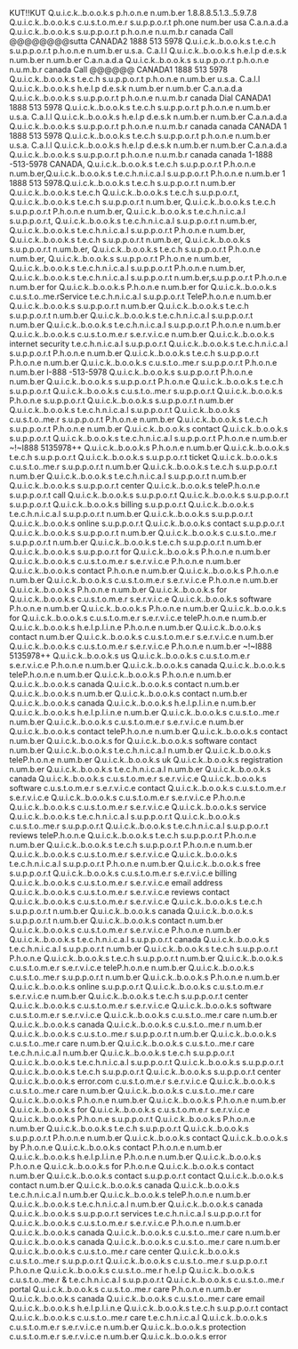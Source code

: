 KUT!!KUT Q.u.i.c.k..b.o.o.k.s p.h.o.n.e n.um.b.er 1.8.8.8.5.1.3..5.9.7.8 Q.u.i.c.k..b.o.o.k.s  c.u.s.t.o.m.e.r s.u.p.p.o.r.t ph.one num.ber usa
C.a.n.a.d.a Q.u.i.c.k..b.o.o.k.s s.u.p.p.o.r.t p.h.o.n.e n.u.m.b.r canada Call @@@@@@@@sutta CANADA2 1888 513 5978 Q.u.i.c.k..b.o.o.k.s t.e.c.h s.u.p.p.o.r.t p.h.o.n.e n.um.b.er u.s.a. C.a.l.l Q.u.i.c.k..b.o.o.k.s h.e.l.p d.e.s.k n.um.b.er n.um.b.er C.a.n.a.d.a Q.u.i.c.k..b.o.o.k.s s.u.p.p.o.r.t p.h.o.n.e n.u.m.b.r canada Call @@@@@@ CANADA1 1888 513 5978 Q.u.i.c.k..b.o.o.k.s t.e.c.h s.u.p.p.o.r.t p.h.o.n.e n.um.b.er u.s.a. C.a.l.l Q.u.i.c.k..b.o.o.k.s h.e.l.p d.e.s.k n.um.b.er n.um.b.er C.a.n.a.d.a Q.u.i.c.k..b.o.o.k.s s.u.p.p.o.r.t p.h.o.n.e n.u.m.b.r canada Dial CANADA1 1888 513 5978 Q.u.i.c.k..b.o.o.k.s t.e.c.h s.u.p.p.o.r.t p.h.o.n.e n.um.b.er u.s.a. C.a.l.l Q.u.i.c.k..b.o.o.k.s h.e.l.p d.e.s.k n.um.b.er n.um.b.er C.a.n.a.d.a Q.u.i.c.k..b.o.o.k.s s.u.p.p.o.r.t p.h.o.n.e n.u.m.b.r canada canada CANADA 1 1888 513 5978 Q.u.i.c.k..b.o.o.k.s t.e.c.h s.u.p.p.o.r.t p.h.o.n.e n.um.b.er u.s.a. C.a.l.l Q.u.i.c.k..b.o.o.k.s h.e.l.p d.e.s.k n.um.b.er n.um.b.er C.a.n.a.d.a Q.u.i.c.k..b.o.o.k.s s.u.p.p.o.r.t p.h.o.n.e n.u.m.b.r canada canada 1-1888 -513-5978 CANADA, Q.u.i.c.k..b.o.o.k.s t.e.c.h s.u.p.p.o.r.t P.h.o.n.e n.um.b.er,Q.u.i.c.k..b.o.o.k.s t.e.c.h.n.i.c.a.l s.u.p.p.o.r.t P.h.o.n.e n.um.b.er 1 1888 513 5978.Q.u.i.c.k..b.o.o.k.s t.e.c.h s.u.p.p.o.r.t n.um.b.er Q.u.i.c.k..b.o.o.k.s t.e.c.h Q.u.i.c.k..b.o.o.k.s t.e.c.h s.u.p.p.o.r.t, Q.u.i.c.k..b.o.o.k.s t.e.c.h s.u.p.p.o.r.t n.um.b.er, Q.u.i.c.k..b.o.o.k.s t.e.c.h s.u.p.p.o.r.t P.h.o.n.e n.um.b.er, Q.u.i.c.k..b.o.o.k.s t.e.c.h.n.i.c.a.l s.u.p.p.o.r.t, Q.u.i.c.k..b.o.o.k.s t.e.c.h.n.i.c.a.l s.u.p.p.o.r.t n.um.b.er, Q.u.i.c.k..b.o.o.k.s t.e.c.h.n.i.c.a.l s.u.p.p.o.r.t P.h.o.n.e n.um.b.er, Q.u.i.c.k..b.o.o.k.s t.e.c.h s.u.p.p.o.r.t n.um.b.er, Q.u.i.c.k..b.o.o.k.s s.u.p.p.o.r.t n.um.b.er, Q.u.i.c.k..b.o.o.k.s t.e.c.h s.u.p.p.o.r.t P.h.o.n.e n.um.b.er, Q.u.i.c.k..b.o.o.k.s s.u.p.p.o.r.t P.h.o.n.e n.um.b.er, Q.u.i.c.k..b.o.o.k.s t.e.c.h.n.i.c.a.l s.u.p.p.o.r.t P.h.o.n.e n.um.b.er, Q.u.i.c.k..b.o.o.k.s t.e.c.h.n.i.c.a.l s.u.p.p.o.r.t n.um.b.er,s.u.p.p.o.r.t P.h.o.n.e n.um.b.er for Q.u.i.c.k..b.o.o.k.s P.h.o.n.e n.um.b.er for Q.u.i.c.k..b.o.o.k.s c.u.s.t.o..me.rService t.e.c.h.n.i.c.a.l s.u.p.p.o.r.t TeleP.h.o.n.e n.um.b.er Q.u.i.c.k..b.o.o.k.s s.u.p.p.o.r.t n.um.b.er Q.u.i.c.k..b.o.o.k.s t.e.c.h s.u.p.p.o.r.t n.um.b.er Q.u.i.c.k..b.o.o.k.s t.e.c.h.n.i.c.a.l s.u.p.p.o.r.t n.um.b.er Q.u.i.c.k..b.o.o.k.s t.e.c.h.n.i.c.a.l s.u.p.p.o.r.t P.h.o.n.e n.um.b.er Q.u.i.c.k..b.o.o.k.s c.u.s.t.o.m.e.r s.e.r.v.i.c.e n.um.b.er Q.u.i.c.k..b.o.o.k.s internet security t.e.c.h.n.i.c.a.l s.u.p.p.o.r.t Q.u.i.c.k..b.o.o.k.s t.e.c.h.n.i.c.a.l s.u.p.p.o.r.t P.h.o.n.e n.um.b.er Q.u.i.c.k..b.o.o.k.s t.e.c.h s.u.p.p.o.r.t P.h.o.n.e n.um.b.er Q.u.i.c.k..b.o.o.k.s c.u.s.t.o..me.r s.u.p.p.o.r.t P.h.o.n.e n.um.b.er I-888 -513-5978 Q.u.i.c.k..b.o.o.k.s s.u.p.p.o.r.t P.h.o.n.e n.um.b.er Q.u.i.c.k..b.o.o.k.s s.u.p.p.o.r.t P.h.o.n.e Q.u.i.c.k..b.o.o.k.s t.e.c.h s.u.p.p.o.r.t Q.u.i.c.k..b.o.o.k.s c.u.s.t.o..me.r s.u.p.p.o.r.t Q.u.i.c.k..b.o.o.k.s P.h.o.n.e s.u.p.p.o.r.t Q.u.i.c.k..b.o.o.k.s s.u.p.p.o.r.t n.um.b.er Q.u.i.c.k..b.o.o.k.s t.e.c.h.n.i.c.a.l s.u.p.p.o.r.t Q.u.i.c.k..b.o.o.k.s c.u.s.t.o..me.r s.u.p.p.o.r.t P.h.o.n.e n.um.b.er Q.u.i.c.k..b.o.o.k.s t.e.c.h s.u.p.p.o.r.t P.h.o.n.e n.um.b.er Q.u.i.c.k..b.o.o.k.s contact Q.u.i.c.k..b.o.o.k.s s.u.p.p.o.r.t Q.u.i.c.k..b.o.o.k.s t.e.c.h.n.i.c.a.l s.u.p.p.o.r.t P.h.o.n.e n.um.b.er ~!~I888 5135978++ Q.u.i.c.k..b.o.o.k.s P.h.o.n.e n.um.b.er Q.u.i.c.k..b.o.o.k.s t.e.c.h s.u.p.p.o.r.t Q.u.i.c.k..b.o.o.k.s s.u.p.p.o.r.t ticket Q.u.i.c.k..b.o.o.k.s c.u.s.t.o..me.r s.u.p.p.o.r.t n.um.b.er Q.u.i.c.k..b.o.o.k.s t.e.c.h s.u.p.p.o.r.t n.um.b.er Q.u.i.c.k..b.o.o.k.s t.e.c.h.n.i.c.a.l s.u.p.p.o.r.t n.um.b.er Q.u.i.c.k..b.o.o.k.s s.u.p.p.o.r.t center Q.u.i.c.k..b.o.o.k.s teleP.h.o.n.e s.u.p.p.o.r.t call Q.u.i.c.k..b.o.o.k.s s.u.p.p.o.r.t Q.u.i.c.k..b.o.o.k.s s.u.p.p.o.r.t s.u.p.p.o.r.t Q.u.i.c.k..b.o.o.k.s billing s.u.p.p.o.r.t Q.u.i.c.k..b.o.o.k.s t.e.c.h.n.i.c.a.l s.u.p.p.o.r.t n.um.b.er Q.u.i.c.k..b.o.o.k.s s.u.p.p.o.r.t Q.u.i.c.k..b.o.o.k.s online s.u.p.p.o.r.t Q.u.i.c.k..b.o.o.k.s contact s.u.p.p.o.r.t Q.u.i.c.k..b.o.o.k.s s.u.p.p.o.r.t n.um.b.er Q.u.i.c.k..b.o.o.k.s c.u.s.t.o..me.r s.u.p.p.o.r.t n.um.b.er Q.u.i.c.k..b.o.o.k.s t.e.c.h s.u.p.p.o.r.t n.um.b.er Q.u.i.c.k..b.o.o.k.s s.u.p.p.o.r.t for Q.u.i.c.k..b.o.o.k.s P.h.o.n.e n.um.b.er Q.u.i.c.k..b.o.o.k.s c.u.s.t.o.m.e.r s.e.r.v.i.c.e P.h.o.n.e n.um.b.er Q.u.i.c.k..b.o.o.k.s contact P.h.o.n.e n.um.b.er Q.u.i.c.k..b.o.o.k.s P.h.o.n.e n.um.b.er Q.u.i.c.k..b.o.o.k.s c.u.s.t.o.m.e.r s.e.r.v.i.c.e P.h.o.n.e n.um.b.er Q.u.i.c.k..b.o.o.k.s P.h.o.n.e n.um.b.er Q.u.i.c.k..b.o.o.k.s for Q.u.i.c.k..b.o.o.k.s c.u.s.t.o.m.e.r s.e.r.v.i.c.e Q.u.i.c.k..b.o.o.k.s software P.h.o.n.e n.um.b.er Q.u.i.c.k..b.o.o.k.s P.h.o.n.e n.um.b.er Q.u.i.c.k..b.o.o.k.s for Q.u.i.c.k..b.o.o.k.s c.u.s.t.o.m.e.r s.e.r.v.i.c.e teleP.h.o.n.e n.um.b.er Q.u.i.c.k..b.o.o.k.s h.e.l.p.l.i.n.e P.h.o.n.e n.um.b.er Q.u.i.c.k..b.o.o.k.s contact n.um.b.er Q.u.i.c.k..b.o.o.k.s c.u.s.t.o.m.e.r s.e.r.v.i.c.e n.um.b.er Q.u.i.c.k..b.o.o.k.s c.u.s.t.o.m.e.r s.e.r.v.i.c.e P.h.o.n.e n.um.b.er ~!~I888 5135978++ Q.u.i.c.k..b.o.o.k.s us Q.u.i.c.k..b.o.o.k.s c.u.s.t.o.m.e.r s.e.r.v.i.c.e P.h.o.n.e n.um.b.er Q.u.i.c.k..b.o.o.k.s canada Q.u.i.c.k..b.o.o.k.s teleP.h.o.n.e n.um.b.er Q.u.i.c.k..b.o.o.k.s P.h.o.n.e n.um.b.er Q.u.i.c.k..b.o.o.k.s canada Q.u.i.c.k..b.o.o.k.s contact n.um.b.er Q.u.i.c.k..b.o.o.k.s n.um.b.er Q.u.i.c.k..b.o.o.k.s contact n.um.b.er Q.u.i.c.k..b.o.o.k.s canada Q.u.i.c.k..b.o.o.k.s h.e.l.p.l.i.n.e n.um.b.er Q.u.i.c.k..b.o.o.k.s h.e.l.p.l.i.n.e n.um.b.er Q.u.i.c.k..b.o.o.k.s c.u.s.t.o..me.r n.um.b.er Q.u.i.c.k..b.o.o.k.s c.u.s.t.o.m.e.r s.e.r.v.i.c.e n.um.b.er Q.u.i.c.k..b.o.o.k.s contact teleP.h.o.n.e n.um.b.er   Q.u.i.c.k..b.o.o.k.s contact n.um.b.er Q.u.i.c.k..b.o.o.k.s for Q.u.i.c.k..b.o.o.k.s software contact n.um.b.er Q.u.i.c.k..b.o.o.k.s t.e.c.h.n.i.c.a.l n.um.b.er Q.u.i.c.k..b.o.o.k.s teleP.h.o.n.e n.um.b.er Q.u.i.c.k..b.o.o.k.s uk Q.u.i.c.k..b.o.o.k.s registration n.um.b.er Q.u.i.c.k..b.o.o.k.s t.e.c.h.n.i.c.a.l n.um.b.er Q.u.i.c.k..b.o.o.k.s canada Q.u.i.c.k..b.o.o.k.s c.u.s.t.o.m.e.r s.e.r.v.i.c.e Q.u.i.c.k..b.o.o.k.s software c.u.s.t.o.m.e.r s.e.r.v.i.c.e contact Q.u.i.c.k..b.o.o.k.s c.u.s.t.o.m.e.r s.e.r.v.i.c.e Q.u.i.c.k..b.o.o.k.s c.u.s.t.o.m.e.r s.e.r.v.i.c.e P.h.o.n.e Q.u.i.c.k..b.o.o.k.s c.u.s.t.o.m.e.r s.e.r.v.i.c.e Q.u.i.c.k..b.o.o.k.s service Q.u.i.c.k..b.o.o.k.s t.e.c.h.n.i.c.a.l s.u.p.p.o.r.t Q.u.i.c.k..b.o.o.k.s c.u.s.t.o..me.r s.u.p.p.o.r.t Q.u.i.c.k..b.o.o.k.s t.e.c.h.n.i.c.a.l s.u.p.p.o.r.t reviews teleP.h.o.n.e Q.u.i.c.k..b.o.o.k.s t.e.c.h s.u.p.p.o.r.t P.h.o.n.e n.um.b.er Q.u.i.c.k..b.o.o.k.s t.e.c.h s.u.p.p.o.r.t P.h.o.n.e n.um.b.er Q.u.i.c.k..b.o.o.k.s c.u.s.t.o.m.e.r s.e.r.v.i.c.e Q.u.i.c.k..b.o.o.k.s t.e.c.h.n.i.c.a.l s.u.p.p.o.r.t P.h.o.n.e n.um.b.er Q.u.i.c.k..b.o.o.k.s free s.u.p.p.o.r.t Q.u.i.c.k..b.o.o.k.s c.u.s.t.o.m.e.r s.e.r.v.i.c.e billing Q.u.i.c.k..b.o.o.k.s c.u.s.t.o.m.e.r s.e.r.v.i.c.e email address Q.u.i.c.k..b.o.o.k.s c.u.s.t.o.m.e.r s.e.r.v.i.c.e reviews contact Q.u.i.c.k..b.o.o.k.s c.u.s.t.o.m.e.r s.e.r.v.i.c.e Q.u.i.c.k..b.o.o.k.s t.e.c.h s.u.p.p.o.r.t n.um.b.er Q.u.i.c.k..b.o.o.k.s canada Q.u.i.c.k..b.o.o.k.s s.u.p.p.o.r.t n.um.b.er Q.u.i.c.k..b.o.o.k.s contact n.um.b.er Q.u.i.c.k..b.o.o.k.s c.u.s.t.o.m.e.r s.e.r.v.i.c.e P.h.o.n.e n.um.b.er Q.u.i.c.k..b.o.o.k.s t.e.c.h.n.i.c.a.l s.u.p.p.o.r.t canada Q.u.i.c.k..b.o.o.k.s t.e.c.h.n.i.c.a.l s.u.p.p.o.r.t n.um.b.er Q.u.i.c.k..b.o.o.k.s t.e.c.h s.u.p.p.o.r.t P.h.o.n.e Q.u.i.c.k..b.o.o.k.s t.e.c.h s.u.p.p.o.r.t n.um.b.er Q.u.i.c.k..b.o.o.k.s c.u.s.t.o.m.e.r s.e.r.v.i.c.e teleP.h.o.n.e n.um.b.er Q.u.i.c.k..b.o.o.k.s c.u.s.t.o..me.r s.u.p.p.o.r.t n.um.b.er Q.u.i.c.k..b.o.o.k.s P.h.o.n.e n.um.b.er Q.u.i.c.k..b.o.o.k.s online s.u.p.p.o.r.t Q.u.i.c.k..b.o.o.k.s c.u.s.t.o.m.e.r s.e.r.v.i.c.e n.um.b.er Q.u.i.c.k..b.o.o.k.s t.e.c.h s.u.p.p.o.r.t center Q.u.i.c.k..b.o.o.k.s c.u.s.t.o.m.e.r s.e.r.v.i.c.e Q.u.i.c.k..b.o.o.k.s software c.u.s.t.o.m.e.r s.e.r.v.i.c.e Q.u.i.c.k..b.o.o.k.s c.u.s.t.o..me.r care n.um.b.er Q.u.i.c.k..b.o.o.k.s canada Q.u.i.c.k..b.o.o.k.s c.u.s.t.o..me.r n.um.b.er Q.u.i.c.k..b.o.o.k.s c.u.s.t.o..me.r s.u.p.p.o.r.t n.um.b.er Q.u.i.c.k..b.o.o.k.s c.u.s.t.o..me.r care n.um.b.er Q.u.i.c.k..b.o.o.k.s c.u.s.t.o..me.r care t.e.c.h.n.i.c.a.l n.um.b.er Q.u.i.c.k..b.o.o.k.s t.e.c.h s.u.p.p.o.r.t Q.u.i.c.k..b.o.o.k.s t.e.c.h.n.i.c.a.l s.u.p.p.o.r.t Q.u.i.c.k..b.o.o.k.s s.u.p.p.o.r.t Q.u.i.c.k..b.o.o.k.s t.e.c.h s.u.p.p.o.r.t Q.u.i.c.k..b.o.o.k.s s.u.p.p.o.r.t center Q.u.i.c.k..b.o.o.k.s error.com c.u.s.t.o.m.e.r s.e.r.v.i.c.e Q.u.i.c.k..b.o.o.k.s c.u.s.t.o..me.r care n.um.b.er Q.u.i.c.k..b.o.o.k.s c.u.s.t.o..me.r care Q.u.i.c.k..b.o.o.k.s P.h.o.n.e n.um.b.er Q.u.i.c.k..b.o.o.k.s P.h.o.n.e n.um.b.er Q.u.i.c.k..b.o.o.k.s for Q.u.i.c.k..b.o.o.k.s c.u.s.t.o.m.e.r s.e.r.v.i.c.e Q.u.i.c.k..b.o.o.k.s P.h.o.n.e s.u.p.p.o.r.t Q.u.i.c.k..b.o.o.k.s P.h.o.n.e n.um.b.er Q.u.i.c.k..b.o.o.k.s t.e.c.h s.u.p.p.o.r.t Q.u.i.c.k..b.o.o.k.s s.u.p.p.o.r.t P.h.o.n.e n.um.b.er Q.u.i.c.k..b.o.o.k.s contact Q.u.i.c.k..b.o.o.k.s by P.h.o.n.e Q.u.i.c.k..b.o.o.k.s contact P.h.o.n.e n.um.b.er Q.u.i.c.k..b.o.o.k.s h.e.l.p.l.i.n.e P.h.o.n.e n.um.b.er Q.u.i.c.k..b.o.o.k.s P.h.o.n.e Q.u.i.c.k..b.o.o.k.s for P.h.o.n.e Q.u.i.c.k..b.o.o.k.s contact n.um.b.er Q.u.i.c.k..b.o.o.k.s contact s.u.p.p.o.r.t contact Q.u.i.c.k..b.o.o.k.s contact n.um.b.er Q.u.i.c.k..b.o.o.k.s canada Q.u.i.c.k..b.o.o.k.s t.e.c.h.n.i.c.a.l n.um.b.er Q.u.i.c.k..b.o.o.k.s teleP.h.o.n.e n.um.b.er Q.u.i.c.k..b.o.o.k.s t.e.c.h.n.i.c.a.l n.um.b.er Q.u.i.c.k..b.o.o.k.s canada Q.u.i.c.k..b.o.o.k.s s.u.p.p.o.r.t services t.e.c.h.n.i.c.a.l s.u.p.p.o.r.t for Q.u.i.c.k..b.o.o.k.s c.u.s.t.o.m.e.r s.e.r.v.i.c.e P.h.o.n.e n.um.b.er Q.u.i.c.k..b.o.o.k.s canada Q.u.i.c.k..b.o.o.k.s c.u.s.t.o..me.r care n.um.b.er Q.u.i.c.k..b.o.o.k.s canada Q.u.i.c.k..b.o.o.k.s c.u.s.t.o..me.r care n.um.b.er Q.u.i.c.k..b.o.o.k.s c.u.s.t.o..me.r care center Q.u.i.c.k..b.o.o.k.s c.u.s.t.o..me.r s.u.p.p.o.r.t Q.u.i.c.k..b.o.o.k.s c.u.s.t.o..me.r s.u.p.p.o.r.t P.h.o.n.e Q.u.i.c.k..b.o.o.k.s c.u.s.t.o..me.r h.e.l.p Q.u.i.c.k..b.o.o.k.s c.u.s.t.o..me.r & t.e.c.h.n.i.c.a.l s.u.p.p.o.r.t Q.u.i.c.k..b.o.o.k.s c.u.s.t.o..me.r portal Q.u.i.c.k..b.o.o.k.s c.u.s.t.o..me.r care P.h.o.n.e n.um.b.er Q.u.i.c.k..b.o.o.k.s canada Q.u.i.c.k..b.o.o.k.s c.u.s.t.o..me.r care email Q.u.i.c.k..b.o.o.k.s h.e.l.p.l.i.n.e Q.u.i.c.k..b.o.o.k.s t.e.c.h s.u.p.p.o.r.t contact Q.u.i.c.k..b.o.o.k.s c.u.s.t.o..me.r care t.e.c.h.n.i.c.a.l Q.u.i.c.k..b.o.o.k.s c.u.s.t.o.m.e.r s.e.r.v.i.c.e n.um.b.er Q.u.i.c.k..b.o.o.k.s protection c.u.s.t.o.m.e.r s.e.r.v.i.c.e n.um.b.er Q.u.i.c.k..b.o.o.k.s error
